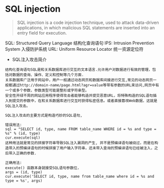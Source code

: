 SQL injection 
=============

> SQL injection is a code injection technique, used to attack data-driven applications, in which malicious SQL statements are inserted into an entry field for execution. 

SQL: Structured Query Language 结构化查询语句
IPS: Intrusion Prevention System 入侵防护系统
URL: Uniform Resource Locator 统一资源定位符

* SQL注入攻击简介
```
结构化查询语句SQL是和关系数据库进行交互的文本语言.允许用户对数据进行有效的管理，包括对数据的查询、操作、定义和控制等几个方面.
关系数据库广泛用于网站中，用户一般通过动态网页和数据库间接进行交互,常见的动态网页一般都通过http://domain-name/page.html?agr=value等带有参数的URL来访问,网页中有一个或多个参数，参数类型可能是整形或字符串型。
安全性开绿不周的网站应用程序使得攻击者能够构造并提交恶意URL，将特殊构造的SQL语句插入到提交的参数中，在和关系数据库进行交互时获得私密信息。或者直接篡改Web数据，这就是SQL注入攻击。

SQL注入攻击的主要方式是构造巧妙的SQL语句,

错误用法:
sql = "SELECT id, type, name FROM table_name WHERE id = %s and type = %s" % (id, type)
cur.execute(sql)
这种用法就是常见的拼接字符串导致SQL注入漏洞的产生, 并不是预编译语句被绕过，而是在构造带入的预编译语句的时候拼接了用户输入字符串，还未带入查询的预编译语句已经被注入，之后带入正确的参数.

正确用法:
execute() 函数本身就接受SQL语句参数位，
args = (id, type)
cur.execute('SELECT id, type, name from table_name where id = %s and type = %s', args)


```

